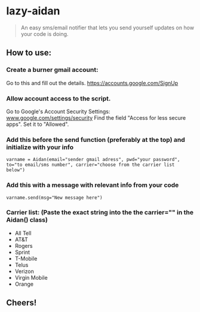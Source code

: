 # lazy-aidan
>  An easy sms/email notifier that lets you send yourself updates on how your code is doing.



##  How to use:

### Create a burner gmail account: 
Go to this and fill out the details.
https://accounts.google.com/SignUp

### Allow account access to the script.
Go to Google's Account Security Settings: www.google.com/settings/security
Find the field "Access for less secure apps". Set it to "Allowed".

### Add this before the send function (preferably at the top) and initialize with your info
```varname = Aidan(email="sender gmail adress", pwd="your password", to="to email/sms number", carrier="choose from the carrier list below")```

### Add this with a message with relevant info from your code
```varname.send(msg="New message here")```

### Carrier list: (Paste the exact string into the the carrier="" in the Aidan() class)
* All Tell
* AT&T
* Rogers
* Sprint
* T-Mobile
* Telus
* Verizon
* Virgin Mobile
* Orange


##  Cheers!
